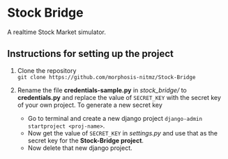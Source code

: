 # Stock Bridge

A realtime Stock Market simulator.


## Instructions for setting up the project

1. Clone the repository  
`git clone https://github.com/morphosis-nitmz/Stock-Bridge`

2. Rename the file **credentials-sample.py** in *stock_bridge/* to **credentials.py** and replace the value of `SECRET_KEY` with the secret key of your own project. To generate a new secret key
	- Go to terminal and create a new django project `django-admin startproject <proj-name>`.
	- Now get the value of `SECRET_KEY` in *settings.py* and use that as the secret key for the **Stock-Bridge project**.
	- Now delete that new django project.
